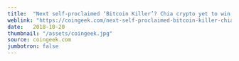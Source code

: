 ```yaml
---
title:  "Next self-proclaimed ‘Bitcoin Killer’? Chia crypto yet to win over critics"
weblink: "https://coingeek.com/next-self-proclaimed-bitcoin-killer-chia-crypto-yet-win-critics/"
date:   2018-10-20
thumbnail: "/assets/coingeek.jpg"
source: coingeek.com
jumbotron: false
---
```

